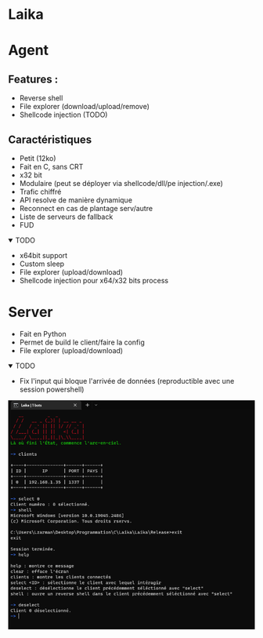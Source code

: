 # Laika

# Agent

## Features :
* Reverse shell
* File explorer (download/upload/remove)
* Shellcode injection (TODO)

## Caractéristiques
* Petit (12ko)
* Fait en C, sans CRT
* x32 bit
* Modulaire (peut se déployer via shellcode/dll/pe injection/.exe)
* Trafic chiffré
* API resolve de manière dynamique
* Reconnect en cas de plantage serv/autre
* Liste de serveurs de fallback
* FUD

<details open>
<summary>TODO</summary>

* x64bit support
* Custom sleep
* File explorer (upload/download)
* Shellcode injection pour x64/x32 bits process
</details>

# Server

* Fait en Python
* Permet de build le client/faire la config
* File explorer (upload/download)

<details open>
<summary>TODO</summary>

* Fix l'input qui bloque l'arrivée de données (reproductible avec une session powershell)
</details>


![Alt text](Screenshots/Server.PNG "Screenshot du server")

